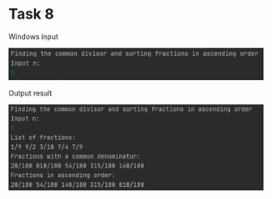 Task 8
=====================

Windows input 

![](https://github.com/DzmitrySiarheyeu/Epam/blob/main/Second-chapter-of-the-course/One-dimensional%20arrays.%20Sorts/Task%208/img/1.PNG)

Output result

![](https://github.com/DzmitrySiarheyeu/Epam/blob/main/Second-chapter-of-the-course/One-dimensional%20arrays.%20Sorts/Task%208/img/2.PNG)
